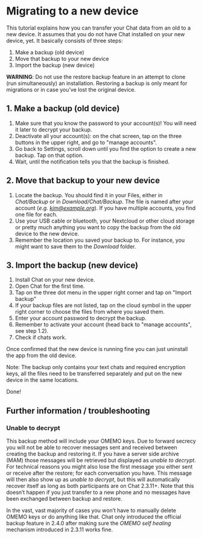# Migrating to a new device

This tutorial explains how you can transfer your Chat data from an old to a new device. It assumes that you do not have Chat installed on your new device, yet. It basically consists of three steps:

1. Make a backup (old device)
2. Move that backup to your new device
3. Import the backup (new device)

**WARNING**: Do not use the restore backup feature in an attempt to clone (run simultaneously) an installation. Restoring a backup is only meant for migrations or in case you’ve lost the original device.

## 1. Make a backup (old device)
1. Make sure that you know the password to your account(s)! You will need it later to decrypt your backup.
2. Deactivate all your account(s): on the chat screen, tap on the three buttons in the upper right, and go to "manage accounts".
3. Go back to Settings, scroll down until you find the option to create a new backup. Tap on that option.
4. Wait, until the notification tells you that the backup is finished.

## 2. Move that backup to your new device
1. Locate the backup. You should find it in your Files, either in *Chat/Backup* or in *Download/Chat/Backup*. The file is named after your account (*e.g. kim@example.org*). If you have multiple accounts, you find one file for each.
2. Use your USB cable or bluetooth, your Nextcloud or other cloud storage or pretty much anything you want to copy the backup from the old device to the new device.
3. Remember the location you saved your backup to. For instance, you might want to save them to the *Download* folder.

## 3. Import the backup (new device)
1. Install Chat on your new device.
2. Open Chat for the first time.
3. Tap on the three dot menu in the upper right corner and tap on "Import backup"
4. If your backup files are not listed, tap on the cloud symbol in the upper right corner to choose the files from where you saved them.
5. Enter your account password to decrypt the backup.
6. Remember to activate your account (head back to "manage accounts", see step 1.2).
7. Check if chats work.

Once confirmed that the new device is running fine you can just uninstall the app from the old device.

Note: The backup only contains your text chats and required encryption keys, all the files need to be transferred separately and put on the new device in the same locations.

Done!

## Further information / troubleshooting
### Unable to decrypt 
This backup method will include your OMEMO keys. Due to forward secrecy you will not be able to recover messages sent and received between creating the backup and restoring it. If you have a server side archive (MAM) those messages will be retrieved but displayed as *unable to decrypt*. For technical reasons you might also lose the first message you either sent or receive after the restore; for each conversation you have. This message will then also show up as *unable to decrypt*, but this will automatically recover itself as long as both participants are on Chat 2.3.11+. Note that this doesn’t happen if you just transfer to a new phone and no messages have been exchanged between backup and restore.

In the vast, vast majority of cases you won’t have to manually delete OMEMO keys or do anything like that. Chat only introduced the official backup feature in 2.4.0 after making sure the *OMEMO self healing* mechanism introduced in 2.3.11 works fine.
